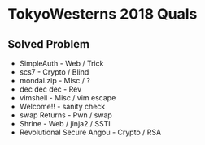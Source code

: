 # TokyoWesterns 2018 Quals

## Solved Problem

- SimpleAuth - Web / Trick
- scs7 - Crypto / Blind
- mondai.zip - Misc / ?
- dec dec dec - Rev
- vimshell - Misc / vim escape
- Welcome!! - sanity check
- swap Returns - Pwn / swap
- Shrine - Web / jinja2 / SSTI
- Revolutional Secure Angou - Crypto / RSA





